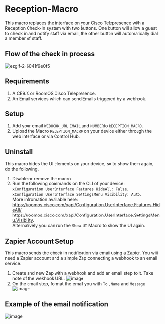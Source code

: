 # Reception-Macro

This macro replaces the interface on your Cisco Telepresence with a Reception Check-In system with two buttons. One button will allow a guest to check in and notify staff via email, the other button will automatically dial a member of staff.

## Flow of the check in process
![ezgif-2-6041f9e0f5](https://user-images.githubusercontent.com/21026209/148802958-06ecd19b-f57e-4ee5-8845-a28078257d17.gif)

## Requirements
1. A CE9.X or RoomOS Cisco Telepresence.
2. An Email services which can send Emails triggered by a webhook.

## Setup
1. Add your email ``WEBHOOK_URL`` ``EMAIL`` and ``NUMBER``to ``RECEPTION_MACRO``.
2. Upload the Macro ``RECEPTION_MACRO`` on your device either through the web interface or via Control Hub.

## Uninstall
This macro hides the UI elements on your device, so to show them again, do the following.
1. Disable or remove the macro
2. Run the following commands on the CLI of your device:  
``xConfiguration UserInterface Features HideAll: False``.  
``xConfiguration UserInterface SettingsMenu Visibility: Auto``.  
More infromation available here:  
https://roomos.cisco.com/xapi/Configuration.UserInterface.Features.HideAll/
https://roomos.cisco.com/xapi/Configuration.UserInterface.SettingsMenu.Visibility.  
Alternatively you can run the ``Show-UI`` Macro to show the UI again.

## Zapier Account Setup
This macro sends the check in notification via email using a Zapier. You will need a Zapier account and a simple Zap connecting a webhook to an email service.
1. Create and new Zap with a webhook and add an email step to it. Take note of the wekhook URL.
![image](https://user-images.githubusercontent.com/21026209/146974688-1a006def-e226-462b-b0e5-faaa68a64cf7.png)
2. On the email step, format the email you with ``To`` , ``Name``  and ``Message``
![image](https://user-images.githubusercontent.com/21026209/146975375-297dbc30-98d4-45bb-a742-b35052384d3a.png)


## Example of the email notification
![image](https://user-images.githubusercontent.com/21026209/146975955-e7407894-b279-44e8-b4fc-6a4b14d5fab8.png)
